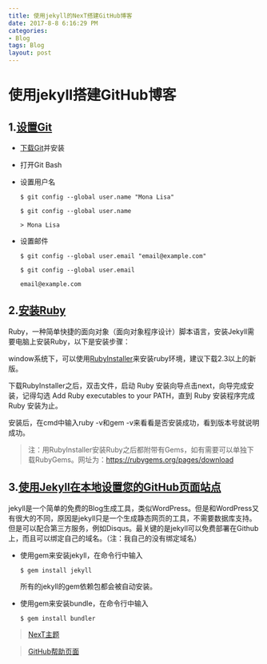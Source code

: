 ```yaml
---
title: 使用jekyll的NexT搭建GitHub博客
date: 2017-8-8 6:16:29 PM 
categories:
- Blog
tags: Blog
layout: post
---
```


# 使用jekyll搭建GitHub博客 #

## 1.[设置Git](https://help.github.com/articles/set-up-git/) ##

- [下载Git](https://git-scm.com/downloads)并安装
- 打开Git Bash
- 设置用户名

	`$ git config --global user.name "Mona Lisa"`

	`$ git config --global user.name`

	`> Mona Lisa`

- 设置邮件 

	`$ git config --global user.email "email@example.com"`
	
	`$ git config --global user.email`

	`email@example.com`
	

## 2.[安装Ruby](https://www.ruby-lang.org/en/downloads/) ##

Ruby，一种简单快捷的面向对象（面向对象程序设计）脚本语言，安装Jekyll需要电脑上安装Ruby，以下是安装步骤：

window系统下，可以使用[RubyInstaller](http://rubyinstaller.org/downloads/)来安装ruby环境，建议下载2.3以上的新版。

下载RubyInstaller之后，双击文件，启动 Ruby 安装向导点击next，向导完成安装，记得勾选 Add Ruby executables to your PATH，直到 Ruby 安装程序完成 Ruby 安装为止。

安装后，在cmd中输入ruby -v和gem -v来看看是否安装成功，看到版本号就说明成功。

> 注：用RubyInstaller安装Ruby之后都附带有Gems，如有需要可以单独下载RubyGems。网址为：https://rubygems.org/pages/download

## 3.[使用Jekyll在本地设置您的GitHub页面站点](https://help.github.com/articles/setting-up-your-github-pages-site-locally-with-jekyll/) ##

jekyll是一个简单的免费的Blog生成工具，类似WordPress。但是和WordPress又有很大的不同，原因是jekyll只是一个生成静态网页的工具，不需要数据库支持。但是可以配合第三方服务，例如Disqus。最关键的是jekyll可以免费部署在Github上，而且可以绑定自己的域名。（注：我自己的没有绑定域名）

- 使用gem来安装jekyll，在命令行中输入

	`$ gem install jekyll`

	所有的jekyll的gem依赖包都会被自动安装。

- 使用gem来安装bundle，在命令行中输入

	`$ gem install bundler`


>[NexT主题](http://theme-next.simpleyyt.com/)

>[GitHub帮助页面](https://help.github.com/)